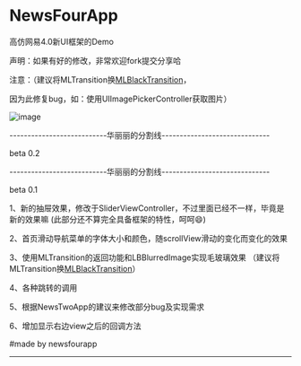 NewsFourApp
===========

高仿网易4.0新UI框架的Demo

声明：如果有好的修改，非常欢迎fork提交分享哈

注意：（建议将MLTransition换[MLBlackTransition](https://github.com/molon/MLTransition)，

因为此修复bug，如：使用UIImagePickerController获取图片）

![image](https://github.com/chenqihui/NewsFourApp/blob/master/screenshots/NewsFourAppGif.gif)

---------------------------华丽丽的分割线------------------------------

beta 0.2

---------------------------华丽丽的分割线------------------------------

beta 0.1

1、新的抽屉效果，修改于SliderViewController，不过里面已经不一样，毕竟是新的效果嘛
(此部分还不算完全具备框架的特性，呵呵😄)

2、首页滑动导航菜单的字体大小和颜色，随scrollView滑动的变化而变化的效果

3、使用MLTransition的返回功能和LBBlurredImage实现毛玻璃效果
（建议将MLTransition换[MLBlackTransition](https://github.com/molon/MLTransition)）

4、各种跳转的调用

5、根据NewsTwoApp的建议来修改部分bug及实现需求

6、增加显示右边view之后的回调方法

#made by newsfourapp

---------------------------------------------------------------------
